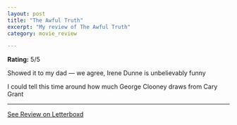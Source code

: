 ```yaml
---
layout: post
title: "The Awful Truth"
excerpt: "My review of The Awful Truth"
category: movie_review

---
```


**Rating:** 5/5

Showed it to my dad — we agree, Irene Dunne is unbelievably funny

I could tell this time around how much George Clooney draws from Cary Grant

<hr>

[See Review on Letterboxd](https://boxd.it/5cMlcB)
